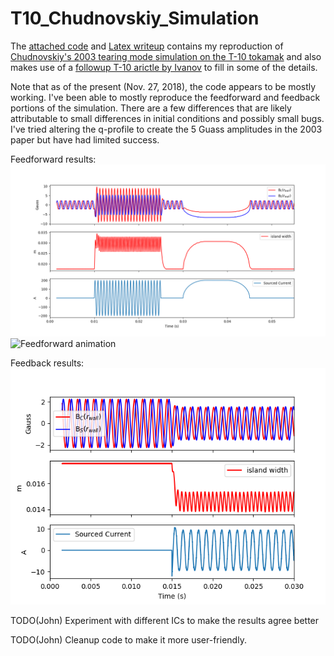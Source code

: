 # T10_Chudnovskiy_Simulation
The [attached code](https://github.com/jwbrooks0/T10_Chudnovskiy_Simulation/blob/master/t10Model.py) and [Latex writeup](https://github.com/jwbrooks0/T10_Chudnovskiy_Simulation/blob/master/latexWriteup/main.pdf) contains my reproduction of [Chudnovskiy's 2003 tearing mode simulation on the T-10 tokamak](http://iopscience.iop.org/article/10.1088/0029-5515/43/8/307/meta) and also makes use of a [followup T-10 arictle by Ivanov](https://aip.scitation.org/doi/10.1063/1.4897174) to fill in some of the details.   

Note that as of the present (Nov. 27, 2018), the code appears to be mostly working.  I've been able to mostly reproduce the feedforward and feedback portions of the simulation.  There are a few differences that are likely attributable to small differences in initial conditions and possibly small bugs.  I've tried altering the q-profile to create the 5 Guass amplitudes in the 2003 paper but have had limited success.

Feedforward results:
![Feedforward results](https://github.com/jwbrooks0/T10_Chudnovskiy_Simulation/blob/master/feedforwardResults.png)
![Feedforward animation](https://github.com/jwbrooks0/T10_Chudnovskiy_Simulation/blob/master/feedforwardAnimation.gif)


Feedback results:
![Feedforward results](https://github.com/jwbrooks0/T10_Chudnovskiy_Simulation/blob/master/feedbackResults.png)



TODO(John) Experiment with different ICs to make the results agree better

TODO(John) Cleanup code to make it more user-friendly.  

